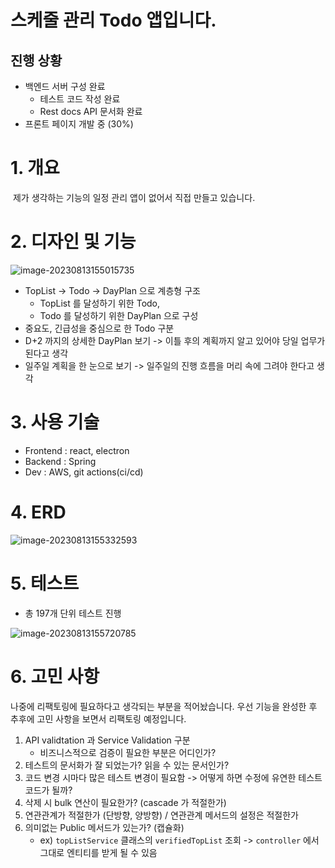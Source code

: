 # 스케줄 관리 Todo 앱입니다.

## 진행 상황

- 백엔드 서버 구성 완료
  - 테스트 코드 작성 완료
  - Rest docs API 문서화 완료
- 프론트 페이지 개발 중 (30%)

# 1. 개요

​	제가 생각하는 기능의 일정 관리 앱이 없어서 직접 만들고 있습니다.

# 2. 디자인 및 기능

![image-20230813155015735](../../images/README/image-20230813155015735.png)

- TopList -> Todo -> DayPlan 으로 계층형 구조
  - TopList 를 달성하기 위한 Todo,
  - Todo 를 달성하기 위한 DayPlan 으로 구성
- 중요도, 긴급성을 중심으로 한 Todo 구분
- D+2 까지의 상세한 DayPlan 보기 -> 이틀 후의 계획까지 알고 있어야 당일 업무가 된다고 생각
- 일주일 계획을 한 눈으로 보기 -> 일주일의 진행 흐름을 머리 속에 그려야 한다고 생각

# 3. 사용 기술

- Frontend : react, electron
- Backend : Spring
- Dev : AWS, git actions(ci/cd)

# 4. ERD

![image-20230813155332593](../../images/README/image-20230813155332593.png)

# 5. 테스트

- 총 197개 단위 테스트 진행

![image-20230813155720785](../../images/README/image-20230813155720785.png)

# 6. 고민 사항

나중에 리팩토링에 필요하다고 생각되는 부분을 적어놨습니다. 우선 기능을 완성한 후 추후에 고민 사항을 보면서 리팩토링 예정입니다.

1. API validtation 과 Service Validation 구분
   - 비즈니스적으로 검증이 필요한 부분은 어디인가?
2. 테스트의 문서화가 잘 되었는가? 읽을 수 있는 문서인가?
3. 코드 변경 시마다 많은 테스트 변경이 필요함 -> 어떻게 하면 수정에 유연한 테스트 코드가 될까?
4. 삭제 시 bulk 연산이 필요한가? (cascade 가 적절한가)
5. 연관관계가 적절한가 (단방향, 양방향) / 연관관계 메서드의 설정은 적절한가
6. 의미없는 Public 메서드가 있는가? (캡슐화) 
   - ex) `topListService` 클래스의 `verifiedTopList` 조회 -> `controller` 에서 그대로 엔티티를 받게 될 수 있음
